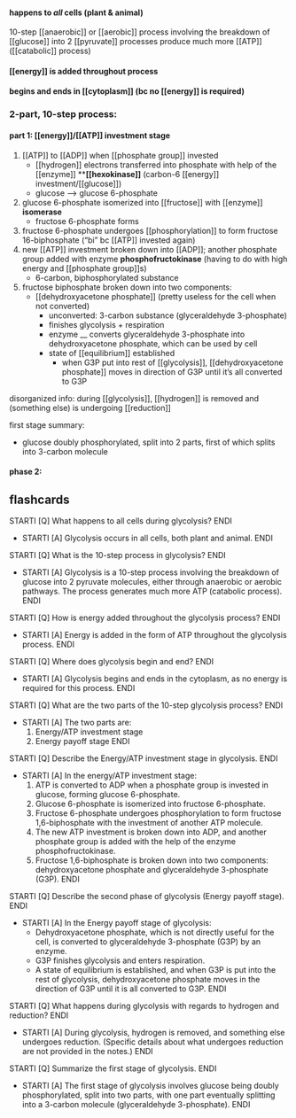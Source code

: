 #### happens to *all* cells (plant & animal)
10-step [[anaerobic]] or [[aerobic]] process involving the breakdown of [[glucose]] into 2 [[pyruvate]]
processes produce much more [[ATP]] ([[catabolic]] process)
#### [[energy]] is added throughout process
#### begins and ends in [[cytoplasm]] (bc no [[energy]] is required)

### 2-part, 10-step process:

#### part 1: [[energy]]/[[ATP]] investment stage
1.  [[ATP]] to [[ADP]] when [[phosphate group]] invested
	- [[hydrogen]] electrons transferred into phosphate with help of the [[enzyme]] ****[[hexokinase]]** (carbon-6 [[energy]] investment/[[glucose]])
	- glucose —> glucose 6-phosphate
2. glucose 6-phosphate isomerized into [[fructose]] with [[enzyme]] **isomerase**
	- fructose 6-phosphate forms
3. fructose 6-phosphate undergoes [[phosphorylation]] to form fructose 16-biphosphate (“bi” bc [[ATP]] invested again)
4. new [[ATP]] investment broken down into [[ADP]]; another phosphate group added with enzyme **phosphofructokinase** (having to do with high energy and [[phosphate group]]s)
	- 6-carbon, biphosphorylated substance
5. fructose biphosphate broken down into two components:
	- [[dehydroxyacetone phosphate]] (pretty useless for the cell when not converted)
		- unconverted: 3-carbon substance (glyceraldehyde 3-phosphate)
		- finishes glycolysis + respiration
		- enzyme __ converts glyceraldehyde 3-phosphate into dehydroxyacetone phosphate, which can be used by cell
		- state of [[equilibrium]] established
			- when G3P put into rest of [[glycolysis]], [[dehydroxyacetone phosphate]] moves in direction of G3P until it’s all converted to G3P

disorganized info: during [[glycolysis]], [[hydrogen]] is removed and (something else) is undergoing [[reduction]]

first stage summary:
- glucose doubly phosphorylated, split into 2 parts, first of which splits into 3-carbon molecule

#### phase 2: 









## flashcards
STARTI [Q] What happens to all cells during glycolysis? ENDI
  - STARTI [A] Glycolysis occurs in all cells, both plant and animal. ENDI

STARTI [Q] What is the 10-step process in glycolysis? ENDI
  - STARTI [A] Glycolysis is a 10-step process involving the breakdown of glucose into 2 pyruvate molecules, either through anaerobic or aerobic pathways. The process generates much more ATP (catabolic process). ENDI

STARTI [Q] How is energy added throughout the glycolysis process? ENDI
  - STARTI [A] Energy is added in the form of ATP throughout the glycolysis process. ENDI

STARTI [Q] Where does glycolysis begin and end? ENDI
  - STARTI [A] Glycolysis begins and ends in the cytoplasm, as no energy is required for this process. ENDI

STARTI [Q] What are the two parts of the 10-step glycolysis process? ENDI
  - STARTI [A] The two parts are:
    1. Energy/ATP investment stage
    2. Energy payoff stage ENDI

STARTI [Q] Describe the Energy/ATP investment stage in glycolysis. ENDI
  - STARTI [A] In the energy/ATP investment stage:
    1. ATP is converted to ADP when a phosphate group is invested in glucose, forming glucose 6-phosphate.
    2. Glucose 6-phosphate is isomerized into fructose 6-phosphate.
    3. Fructose 6-phosphate undergoes phosphorylation to form fructose 1,6-biphosphate with the investment of another ATP molecule.
    4. The new ATP investment is broken down into ADP, and another phosphate group is added with the help of the enzyme phosphofructokinase.
    5. Fructose 1,6-biphosphate is broken down into two components: dehydroxyacetone phosphate and glyceraldehyde 3-phosphate (G3P). ENDI

STARTI [Q] Describe the second phase of glycolysis (Energy payoff stage). ENDI
  - STARTI [A] In the Energy payoff stage of glycolysis:
    - Dehydroxyacetone phosphate, which is not directly useful for the cell, is converted to glyceraldehyde 3-phosphate (G3P) by an enzyme.
    - G3P finishes glycolysis and enters respiration.
    - A state of equilibrium is established, and when G3P is put into the rest of glycolysis, dehydroxyacetone phosphate moves in the direction of G3P until it is all converted to G3P. ENDI

STARTI [Q] What happens during glycolysis with regards to hydrogen and reduction? ENDI
  - STARTI [A] During glycolysis, hydrogen is removed, and something else undergoes reduction. (Specific details about what undergoes reduction are not provided in the notes.) ENDI

STARTI [Q] Summarize the first stage of glycolysis. ENDI
  - STARTI [A] The first stage of glycolysis involves glucose being doubly phosphorylated, split into two parts, with one part eventually splitting into a 3-carbon molecule (glyceraldehyde 3-phosphate). ENDI
